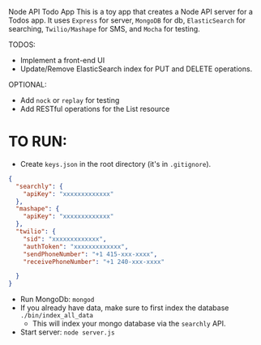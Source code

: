 Node API Todo App
This is a toy app that creates a Node API server for a Todos app. It uses `Express` for server, `MongoDB` for db, `ElasticSearch` for searching, `Twilio/Mashape` for SMS, and `Mocha` for testing.

TODOS:
- Implement a front-end UI
- Update/Remove ElasticSearch index for PUT and DELETE operations.

OPTIONAL:
- Add `nock` or `replay` for testing
- Add RESTful operations for the List resource

TO RUN:
===========

- Create `keys.json` in the root directory (it's in `.gitignore`).

```json
{
  "searchly": {
    "apiKey": "xxxxxxxxxxxxx"
  },
  "mashape": {
    "apiKey": "xxxxxxxxxxxxx"
  },
  "twilio": {
    "sid": "xxxxxxxxxxxxx",
    "authToken": "xxxxxxxxxxxxx",
    "sendPhoneNumber": "+1 415-xxx-xxxx",
    "receivePhoneNumber": "+1 240-xxx-xxxx"

  }
}
```
- Run MongoDb: `mongod`
- If you already have data, make sure to first index the database
`./bin/index_all_data`
  - This will index your mongo database via the `searchly` API.
- Start server: `node server.js`
